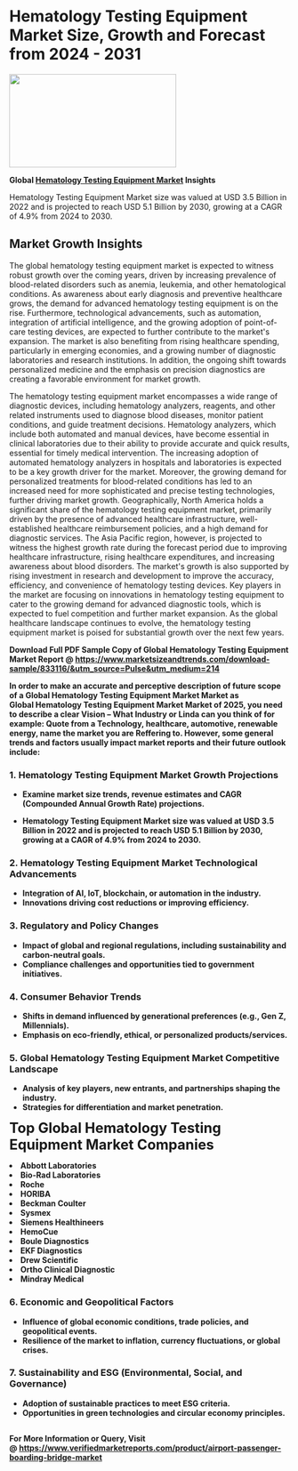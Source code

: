 <H1>Hematology Testing Equipment Market Size, Growth and Forecast from 2024 - 2031</H1><img class="aligncenter size-medium wp-image-584254" src="https://thirdeyenews.in/wp-content/uploads/2024/09/Global-Market-Research-300x168.jpeg" alt="" width="300" height="168" /><p><strong>Global&nbsp;<a href="https://www.marketsizeandtrends.com/download-sample/833116/&amp;utm_source=Pulse&amp;utm_medium=214">Hematology Testing Equipment Market</a> Insights</strong></p><p>Hematology Testing Equipment Market size was valued at USD 3.5 Billion in 2022 and is projected to reach USD 5.1 Billion by 2030, growing at a CAGR of 4.9% from 2024 to 2030.</p><p><h2>Market Growth Insights</h2> <p>The global hematology testing equipment market is expected to witness robust growth over the coming years, driven by increasing prevalence of blood-related disorders such as anemia, leukemia, and other hematological conditions. As awareness about early diagnosis and preventive healthcare grows, the demand for advanced hematology testing equipment is on the rise. Furthermore, technological advancements, such as automation, integration of artificial intelligence, and the growing adoption of point-of-care testing devices, are expected to further contribute to the market's expansion. The market is also benefiting from rising healthcare spending, particularly in emerging economies, and a growing number of diagnostic laboratories and research institutions. In addition, the ongoing shift towards personalized medicine and the emphasis on precision diagnostics are creating a favorable environment for market growth.</p> <p><strong></strong></p> <p>The hematology testing equipment market encompasses a wide range of diagnostic devices, including hematology analyzers, reagents, and other related instruments used to diagnose blood diseases, monitor patient conditions, and guide treatment decisions. Hematology analyzers, which include both automated and manual devices, have become essential in clinical laboratories due to their ability to provide accurate and quick results, essential for timely medical intervention. The increasing adoption of automated hematology analyzers in hospitals and laboratories is expected to be a key growth driver for the market. Moreover, the growing demand for personalized treatments for blood-related conditions has led to an increased need for more sophisticated and precise testing technologies, further driving market growth. Geographically, North America holds a significant share of the hematology testing equipment market, primarily driven by the presence of advanced healthcare infrastructure, well-established healthcare reimbursement policies, and a high demand for diagnostic services. The Asia Pacific region, however, is projected to witness the highest growth rate during the forecast period due to improving healthcare infrastructure, rising healthcare expenditures, and increasing awareness about blood disorders. The market's growth is also supported by rising investment in research and development to improve the accuracy, efficiency, and convenience of hematology testing devices. Key players in the market are focusing on innovations in hematology testing equipment to cater to the growing demand for advanced diagnostic tools, which is expected to fuel competition and further market expansion. As the global healthcare landscape continues to evolve, the hematology testing equipment market is poised for substantial growth over the next few years. <p><strong></p><p><span class=""><strong>Download Full PDF Sample Copy of Global Hematology Testing Equipment Market Report</strong> @ <a href="https://www.marketsizeandtrends.com/download-sample/833116/&amp;utm_source=Pulse&amp;utm_medium=214" target="_blank">https://www.marketsizeandtrends.com/download-sample/833116/&amp;utm_source=Pulse&amp;utm_medium=214</a></span></p><p>In order to make an accurate and perceptive description of future scope of a Global&nbsp;Hematology Testing Equipment Market Market as Global&nbsp;Hematology Testing Equipment Market Market of 2025, you need to describe a clear Vision &ndash; What Industry or Linda can you think of for example: Quote from a Technology, healthcare, automotive, renewable energy, name the market you are Reffering to. However, some general trends and factors usually impact market reports and their future outlook include:</p><h3>1.&nbsp;<strong>Hematology Testing Equipment Market Growth Projections</strong></h3><ul><li>Examine market size trends, revenue estimates and CAGR (Compounded Annual Growth Rate) projections.</li><li><p>Hematology Testing Equipment Market size was valued at USD 3.5 Billion in 2022 and is projected to reach USD 5.1 Billion by 2030, growing at a CAGR of 4.9% from 2024 to 2030.</p></li></ul><h3>2.&nbsp;<strong>Hematology Testing Equipment Market Technological Advancements</strong></h3><ul><li>Integration of AI, IoT, blockchain, or automation in the industry.</li><li>Innovations driving cost reductions or improving efficiency.</li></ul><h3>3.&nbsp;<strong>Regulatory and Policy Changes</strong></h3><ul><li>Impact of global and regional regulations, including sustainability and carbon-neutral goals.</li><li>Compliance challenges and opportunities tied to government initiatives.</li></ul><h3>4.&nbsp;<strong>Consumer Behavior Trends</strong></h3><ul><li>Shifts in demand influenced by generational preferences (e.g., Gen Z, Millennials).</li><li>Emphasis on eco-friendly, ethical, or personalized products/services.</li></ul><h3>5.&nbsp;<strong>Global Hematology Testing Equipment Market Competitive Landscape</strong></h3><ul><li>Analysis of key players, new entrants, and partnerships shaping the industry.</li><li>Strategies for differentiation and market penetration.</li></ul><p data-pm-slice="1 1 []"><span style="color: inherit; font-family: inherit; font-size: 25px;">Top Global Hematology Testing Equipment Market Companies</span></p><div class="" data-test-id=""><p><li>Abbott Laboratories</li><li> Bio-Rad Laboratories</li><li> Roche</li><li> HORIBA</li><li> Beckman Coulter</li><li> Sysmex</li><li> Siemens Healthineers</li><li> HemoCue</li><li> Boule Diagnostics</li><li> EKF Diagnostics</li><li> Drew Scientific</li><li> Ortho Clinical Diagnostic</li><li> Mindray Medical</li></p></div><h3>6.&nbsp;<strong>Economic and Geopolitical Factors</strong></h3><ul><li>Influence of global economic conditions, trade policies, and geopolitical events.</li><li>Resilience of the market to inflation, currency fluctuations, or global crises.</li></ul><h3>7.&nbsp;<strong>Sustainability and ESG (Environmental, Social, and Governance)</strong></h3><ul><li>Adoption of sustainable practices to meet ESG criteria.</li><li>Opportunities in green technologies and circular economy principles.</li></ul><h2><strong style="font-size: 14px;">For More Information or Query, Visit @&nbsp;</strong><a style="background-color: #ffffff; font-size: 14px;" href="https://www.marketsizeandtrends.com/report/hematology-testing-equipment-market/" target="_blank">https://www.verifiedmarketreports.com/product/airport-passenger-boarding-bridge-market</a></h2>
